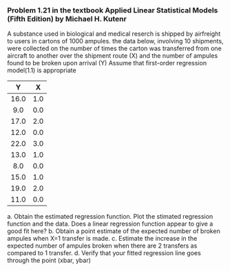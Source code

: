 ### Problem 1.21 in the textbook Applied Linear Statistical Models (Fifth Edition) by Michael H. Kutenr
A substance used in biological and medical reserch is shipped by airfreight to users in cartons of 1000 ampules. the data below, involving 10 shipments, were collected on the number of times the carton was transferred from one aircraft to another over the shipment route (X) and the number of ampules found to be broken upon arrival (Y)
Assume that first-order regression model(1.1) is appropriate
  
  |Y |      X|
  |:---:|:---:|
|   16.0|    1.0|
 |   9.0 |   0.0|
  | 17.0 |  2.0|
   |12.0  |  0.0|
  | 22.0   | 3.0|
  | 13.0    |1.0|
  |  8.0    |0.0|
  | 15.0    |1.0|
   |19.0    |2.0|
   |11.0    |0.0|
   
  a. Obtain the estimated regression function. Plot the stimated regression function and the data. Does a linear regression function appear to give a good fit here?
  b. Obtain a point estimate of the expected number of broken ampules when X=1 transfer is made.
  c. Estimate the increase in the expected number of ampules broken when there are 2 transfers as compared to 1 transfer.
  d. Verify that your fitted regression line goes through the point (xbar, ybar)
